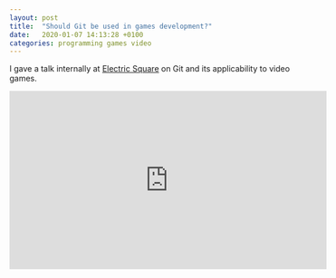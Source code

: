 ```yaml
---
layout: post
title:  "Should Git be used in games development?"
date:   2020-01-07 14:13:28 +0100
categories: programming games video
---
```


I gave a talk internally at [Electric Square](https://www.electricsquare.com/) on Git and its applicability to video games.

<iframe width="560" height="315" src="https://www.youtube-nocookie.com/embed/-FBal4PAr4E" frameborder="0" allow="accelerometer; autoplay; encrypted-media; gyroscope; picture-in-picture" allowfullscreen></iframe>
